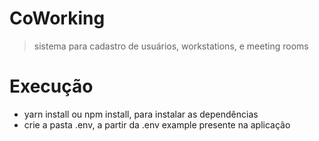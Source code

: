 # CoWorking
> sistema para cadastro de usuários, workstations, e meeting rooms

# Execução
- yarn install ou npm install, para instalar as dependências
- crie a pasta .env, a partir da .env example presente na aplicação
